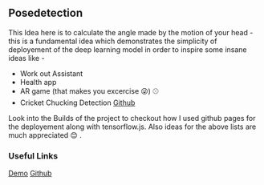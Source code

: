 ## Posedetection

This Idea here is to calculate the angle made by the motion of your head - this is a fundamental idea which demonstrates the simplicity of deployement of the deep learning model in order to inspire some insane ideas like -
 
 - Work out Assistant 
 - Health app
 - AR game (that makes you excercise :stuck_out_tongue_winking_eye:) :baseball:
 - Cricket Chucking Detection [Github](https://github.com/fear-the-lord/Lets-not-Chuck) 

Look into the Builds of the project to checkout how I used github pages for the deployement along with tensorflow.js. Also ideas for the above lists are much appreciated :blush: . 

 ### Useful Links

 [Demo](https://bikashpandey17.github.io/posedetection2/)
 [Github](https://github.com/BikashPandey17/posedetection2)
 